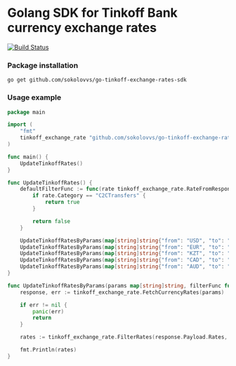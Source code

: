 # Golang SDK for Tinkoff Bank currency exchange rates

[![Build Status](https://travis-ci.com/sokolovvs/go-tinkoff-exchange-rates-sdk.svg?branch=master)](https://travis-ci.com/sokolovvs/go-tinkoff-exchange-rates-sdk)

### Package installation

```shell
go get github.com/sokolovvs/go-tinkoff-exchange-rates-sdk
```

### Usage example

```go
package main

import (
	"fmt"
	tinkoff_exchange_rate "github.com/sokolovvs/go-tinkoff-exchange-rates-sdk"
)

func main() {
	UpdateTinkoffRates()
}

func UpdateTinkoffRates() {
	defaultFilterFunc := func(rate tinkoff_exchange_rate.RateFromResponse) bool {
		if rate.Category == "C2CTransfers" {
			return true
		}

		return false
	}

	UpdateTinkoffRatesByParams(map[string]string{"from": "USD", "to": "RUB"}, defaultFilterFunc)
	UpdateTinkoffRatesByParams(map[string]string{"from": "EUR", "to": "RUB"}, defaultFilterFunc)
	UpdateTinkoffRatesByParams(map[string]string{"from": "KZT", "to": "RUB"}, defaultFilterFunc)
	UpdateTinkoffRatesByParams(map[string]string{"from": "CAD", "to": "RUB"}, defaultFilterFunc)
	UpdateTinkoffRatesByParams(map[string]string{"from": "AUD", "to": "RUB"}, defaultFilterFunc)
}

func UpdateTinkoffRatesByParams(params map[string]string, filterFunc func(response tinkoff_exchange_rate.RateFromResponse) bool) {
	response, err := tinkoff_exchange_rate.FetchCurrencyRates(params)

	if err != nil {
		panic(err)
		return
	}

	rates := tinkoff_exchange_rate.FilterRates(response.Payload.Rates, filterFunc)

	fmt.Println(rates)
}
```